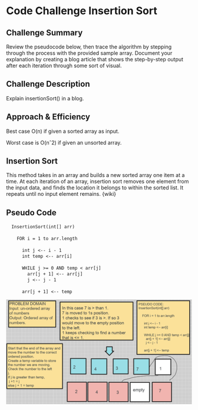 # Code Challenge Insertion Sort

## Challenge Summary
Review the pseudocode below, then trace the algorithm by stepping through the process with the provided sample array. Document your explanation by creating a blog article that shows the step-by-step output after each iteration through some sort of visual.


## Challenge Description
Explain insertionSort() in a blog.

## Approach & Efficiency
Best case O(n) if given a sorted array as input. 

Worst case is O(nˆ2) if given an unsorted array.


## Insertion Sort
This method takes in an array and builds a new sorted array one item at a time. At each iteration of an array, insertion sort removes one element from the input data, and finds the location it belongs to within the sorted list. It repeats until no input element remains. {wiki}

## Pseudo Code
```
  InsertionSort(int[] arr)
  
    FOR i = 1 to arr.length
    
      int j <-- i - 1
      int temp <-- arr[i]
      
      WHILE j >= 0 AND temp < arr[j]
        arr[j + 1] <-- arr[j]
        j <-- j - 1
        
      arr[j + 1] <-- temp
```


![White Board](./insertionsort.png)